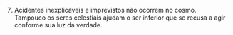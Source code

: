 ﻿7. Acidentes inexplicáveis e imprevistos não ocorrem no cosmo. Tampouco os seres celestiais ajudam o ser inferior que se recusa a agir conforme sua luz da verdade.